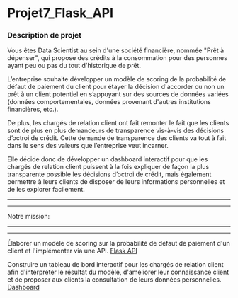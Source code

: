 # Projet7_Flask_API

<h3> Description de projet </h3>
Vous êtes Data Scientist au sein d'une société financière, nommée "Prêt à dépenser", qui propose des crédits à la consommation pour des personnes ayant peu ou pas du tout d'historique de prêt.

L’entreprise souhaite développer un modèle de scoring de la probabilité de défaut de paiement du client pour étayer la décision d'accorder ou non un prêt à un client potentiel en s’appuyant sur des sources de données variées (données comportementales, données provenant d'autres institutions financières, etc.).

De plus, les chargés de relation client ont fait remonter le fait que les clients sont de plus en plus demandeurs de transparence vis-à-vis des décisions d’octroi de crédit. Cette demande de transparence des clients va tout à fait dans le sens des valeurs que l’entreprise veut incarner.

Elle décide donc de développer un dashboard interactif pour que les chargés de relation client puissent à la fois expliquer de façon la plus transparente possible les décisions d’octroi de crédit, mais également permettre à leurs clients de disposer de leurs informations personnelles et de les explorer facilement.


*************************************
*************************************
Notre mission:
*************************************
*************************************


Élaborer un modèle de scoring sur la probabilité de défaut de paiement d'un client et l'implémenter via une API.
[Flask API](https://mankarali07api.herokuapp.com/)


Construire un tableau de bord interactif pour les chargés de relation client afin d'interpréter le résultat du modèle, d'améliorer leur connaissance client et de proposer aux clients la consultation de leurs données personnelles.
[Dashboard](https://mankarali07dash.herokuapp.com/)



